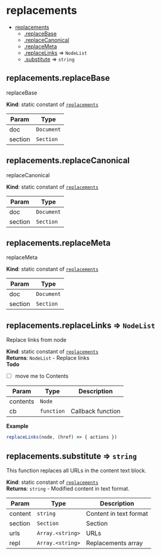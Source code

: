 <a name="module_replacements"></a>

# replacements

* [replacements](#module_replacements)
    * [.replaceBase](#module_replacements.replaceBase)
    * [.replaceCanonical](#module_replacements.replaceCanonical)
    * [.replaceMeta](#module_replacements.replaceMeta)
    * [.replaceLinks](#module_replacements.replaceLinks) ⇒ <code>NodeList</code>
    * [.substitute](#module_replacements.substitute) ⇒ <code>string</code>

<a name="module_replacements.replaceBase"></a>

## replacements.replaceBase
replaceBase

**Kind**: static constant of [<code>replacements</code>](#module_replacements)  

| Param | Type |
| --- | --- |
| doc | <code>Document</code> | 
| section | <code>Section</code> | 

<a name="module_replacements.replaceCanonical"></a>

## replacements.replaceCanonical
replaceCanonical

**Kind**: static constant of [<code>replacements</code>](#module_replacements)  

| Param | Type |
| --- | --- |
| doc | <code>Document</code> | 
| section | <code>Section</code> | 

<a name="module_replacements.replaceMeta"></a>

## replacements.replaceMeta
replaceMeta

**Kind**: static constant of [<code>replacements</code>](#module_replacements)  

| Param | Type |
| --- | --- |
| doc | <code>Document</code> | 
| section | <code>Section</code> | 

<a name="module_replacements.replaceLinks"></a>

## replacements.replaceLinks ⇒ <code>NodeList</code>
Replace links from node

**Kind**: static constant of [<code>replacements</code>](#module_replacements)  
**Returns**: <code>NodeList</code> - Replace links  
**Todo**

- [ ] move me to Contents


| Param | Type | Description |
| --- | --- | --- |
| contents | <code>Node</code> |  |
| cb | <code>function</code> | Callback function |

**Example**  
```js
replaceLinks(node, (href) => { actions })
```
<a name="module_replacements.substitute"></a>

## replacements.substitute ⇒ <code>string</code>
This function replaces all URLs in the content text block.

**Kind**: static constant of [<code>replacements</code>](#module_replacements)  
**Returns**: <code>string</code> - Modified content in text format.  

| Param | Type | Description |
| --- | --- | --- |
| content | <code>string</code> | Content in text format |
| section | <code>Section</code> | Section |
| urls | <code>Array.&lt;string&gt;</code> | URLs |
| repl | <code>Array.&lt;string&gt;</code> | Replacements array |

